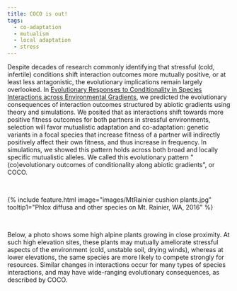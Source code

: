 ```yaml
---
title: COCO is out!
tags:
  - co-adaptation
  - mutualism
  - local adaptation
  - stress
---
```


<!-- # Heading 1 -->


Despite decades of research commonly identifying that stressful (cold, infertile) conditions shift interaction outcomes more mutually positive, 
or at least less antagonistic, the evolutionary implications remain largely overlooked. 
In [Evolutionary Responses to Conditionality in Species Interactions across Environmental Gradients](https://doi.org/10.1086/700118),
 we predicted the evolutionary consequences of interaction outcomes structured by abiotic gradients using theory and simulations. 
We posited that as interactions shift towards more positive fitness outcomes for both partners in stressful environments, selection will favor mutualistic adaptation and co-adaptation:
 genetic variants in a focal species that increase fitness of a partner will indirectly positively affect their own fitness, and thus increase in frequency. 
In simulations, we showed this pattern holds across both broad and locally specific mutualistic alleles.
We called this evolutionary pattern "(co)evolutionary outcomes of conditionality along abiotic gradients", or COCO.

<br>

{%
  include feature.html
  image="images/MtRainier cushion plants.jpg"
  tooltip1="Phlox diffusa and other species on Mt. Rainier, WA, 2016"
%}


<br>

Below, a photo shows some high alpine plants growing in close proximity. 
At such high elevation sites, these plants may mutually ameliorate stressful aspects of the environment (cold, unstable soil, drying winds), whereas at lower elevations, the same species are more likely to compete strongly for resources. 
Similar changes in interactions occur for many types of species interactions, and may have wide-ranging evolutionary consequences, as described by COCO.